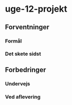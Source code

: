 # uge-12-projekt

## Forventninger

### Formål
### Det skete sidst 

## Forbedringer 

### Undervejs
### Ved aflevering 